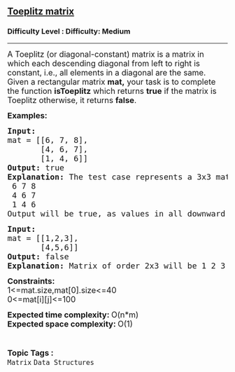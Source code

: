<h2><a href="https://www.geeksforgeeks.org/problems/toeplitz-matrix/1">Toeplitz matrix</a></h2><h3>Difficulty Level : Difficulty: Medium</h3><hr><div class="problems_problem_content__Xm_eO" style="user-select: auto;"><p style="user-select: auto;"><span style="font-size: 18px; user-select: auto;">A Toeplitz (or diagonal-constant) matrix is a matrix in which each descending diagonal from left to right is constant, i.e., all elements in a diagonal are the same. Given a rectangular matrix <strong style="user-select: auto;">mat,</strong>&nbsp;your task is to complete the function <strong style="user-select: auto;">isToeplitz</strong> which returns <strong style="user-select: auto;">true</strong> if the matrix is Toeplitz otherwise, it returns <strong style="user-select: auto;">false</strong>.</span></p>
<p style="user-select: auto;"><span style="font-size: 18px; user-select: auto;"><strong style="user-select: auto;">Examples:</strong></span></p>
<pre style="user-select: auto;"><span style="font-size: 18px; user-select: auto;"><strong style="user-select: auto;">Input:</strong></span><span style="font-size: 18px; user-select: auto;"><br style="user-select: auto;">mat = [[6, 7, 8],<br style="user-select: auto;">       [4, 6, 7],<br style="user-select: auto;">       [1, 4, 6]]<br style="user-select: auto;"></span><span style="font-size: 18px; user-select: auto;"><strong style="user-select: auto;">Output: </strong>true</span><br style="user-select: auto;"><span style="font-size: 18px; user-select: auto;"><strong style="user-select: auto;">Explanation: </strong></span><span style="font-size: 18px; user-select: auto;">The test case represents a 3x3 matrix</span>
<span style="font-size: 18px; user-select: auto;"> 6 7 8 </span>
<span style="font-size: 18px; user-select: auto;"> 4 6 7 </span>
<span style="font-size: 18px; user-select: auto;"> 1 4 6</span>
<span style="font-size: 18px; user-select: auto;">Output will be<strong style="user-select: auto;"> </strong>true, as values in all downward diagonals from left to right contain the same elements.</span></pre>
<pre style="user-select: auto;"><strong style="user-select: auto;"><span style="font-size: 18px; user-select: auto;">Input: <br style="user-select: auto;"></span></strong><span style="font-size: 18px; user-select: auto;">mat = [[1,2,3],<br style="user-select: auto;">       [4,5,6]]<br style="user-select: auto;"></span><strong style="user-select: auto;"><span style="font-size: 18px; user-select: auto;">Output: </span></strong><span style="font-size: 18px; user-select: auto;">false<br style="user-select: auto;"></span><span style="font-size: 18px; user-select: auto;"><strong style="user-select: auto;">Explanation: </strong></span><span style="font-size: 18px; user-select: auto;">Matrix of order 2x3 will be 1 2 3 4 5 6 Output: false as values in all diagonals are not the same.</span></pre>
<p style="user-select: auto;"><span style="font-size: 18px; user-select: auto;"><strong style="user-select: auto;">Constraints:</strong> <br style="user-select: auto;"></span><span style="font-size: 18px; user-select: auto;">1&lt;=mat.size,mat[0].size&lt;=40 <br style="user-select: auto;"></span><span style="font-size: 18px; user-select: auto;">0&lt;=mat[i][j]&lt;=100</span></p>
<p style="user-select: auto;"><span style="font-size: 18px; user-select: auto;"><strong style="user-select: auto;">Expected time complexity: </strong>O(n*m</span><span style="font-size: 18px; user-select: auto;">)<br style="user-select: auto;"></span><span style="font-size: 18px; user-select: auto;"><strong style="user-select: auto;">Expected space complexity: </strong>O(1)</span></p></div><br><p><span style=font-size:18px><strong>Topic Tags : </strong><br><code>Matrix</code>&nbsp;<code>Data Structures</code>&nbsp;